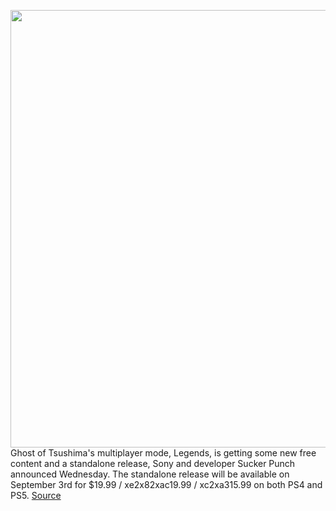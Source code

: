 <img src='https://cdn.vox-cdn.com/thumbor/PbaFvxo1UNVonANOdThccILgQVo=/0x0:2176x1224/1200x800/filters:focal(914x438:1262x786)/cdn.vox-cdn.com/uploads/chorus_image/image/69677810/51355499484_95d501812b_o_scaled.0.jpeg' width='700px' /><br/>
Ghost of Tsushima's multiplayer mode, Legends, is getting some new free content and a standalone release, Sony and developer Sucker Punch announced Wednesday. The standalone release will be available on September 3rd for $19.99 / xe2x82xac19.99 / xc2xa315.99 on both PS4 and PS5.
<a href='https://www.theverge.com/2021/8/4/22609495/ghost-of-tsushima-legends-multiplayer-mode-standalone-release-new-content-ps4-ps5'> Source <a/>